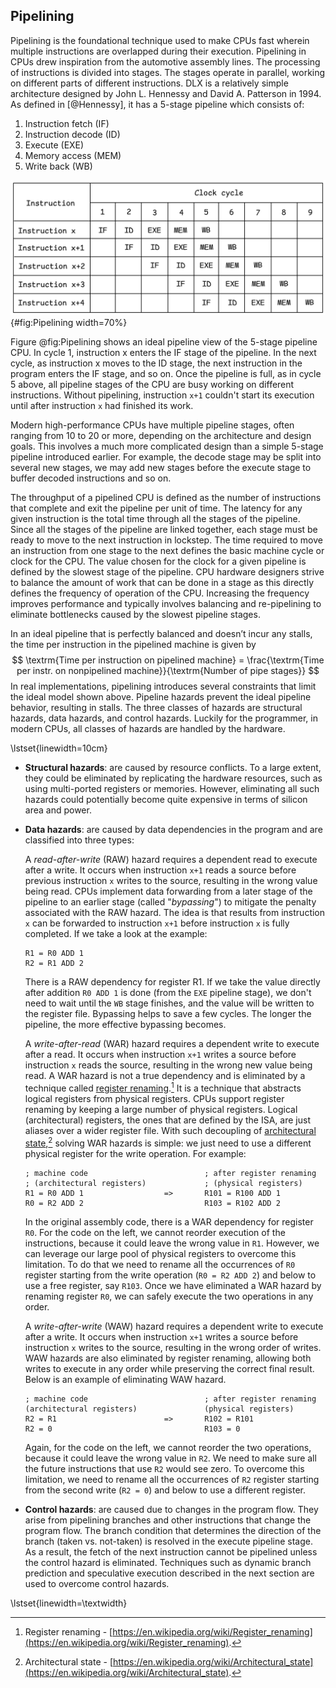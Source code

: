 ## Pipelining

Pipelining is the foundational technique used to make CPUs fast wherein multiple instructions are overlapped during their execution. Pipelining in CPUs drew inspiration from the automotive assembly lines. The processing of instructions is divided into stages. The stages operate in parallel, working on different parts of different instructions. DLX is a relatively simple architecture designed by John L. Hennessy and David A. Patterson in 1994. As defined in [@Hennessy], it has a 5-stage pipeline which consists of:

1. Instruction fetch (IF)
2. Instruction decode (ID)
3. Execute (EXE)
4. Memory access (MEM)
5. Write back (WB)

![Simple 5-stage pipeline diagram.](../../img/uarch/Pipelining.png){#fig:Pipelining width=70%}

Figure @fig:Pipelining shows an ideal pipeline view of the 5-stage pipeline CPU. In cycle 1, instruction x enters the IF stage of the pipeline. In the next cycle, as instruction x moves to the ID stage, the next instruction in the program enters the IF stage, and so on. Once the pipeline is full, as in cycle 5 above, all pipeline stages of the CPU are busy working on different instructions. Without pipelining, instruction `x+1` couldn't start its execution until after instruction `x` had finished its work.

Modern high-performance CPUs have multiple pipeline stages, often ranging from 10 to 20 or more, depending on the architecture and design goals. This involves a much more complicated design than a simple 5-stage pipeline introduced earlier. For example, the decode stage may be split into several new stages, we may add new stages before the execute stage to buffer decoded instructions and so on.

The throughput of a pipelined CPU is defined as the number of instructions that complete and exit the pipeline per unit of time. The latency for any given instruction is the total time through all the stages of the pipeline. Since all the stages of the pipeline are linked together, each stage must be ready to move to the next instruction in lockstep. The time required to move an instruction from one stage to the next defines the basic machine cycle or clock for the CPU. The value chosen for the clock for a given pipeline is defined by the slowest stage of the pipeline. CPU hardware designers strive to balance the amount of work that can be done in a stage as this directly defines the frequency of operation of the CPU. Increasing the frequency improves performance and typically involves balancing and re-pipelining to eliminate bottlenecks caused by the slowest pipeline stages. 

In an ideal pipeline that is perfectly balanced and doesn’t incur any stalls, the time per instruction in the pipelined machine is given by 
$$
\textrm{Time per instruction on pipelined machine} = \frac{\textrm{Time per instr. on nonpipelined machine}}{\textrm{Number of pipe stages}}
$$
In real implementations, pipelining introduces several constraints that limit the ideal model shown above. Pipeline hazards prevent the ideal pipeline behavior, resulting in stalls. The three classes of hazards are structural hazards, data hazards, and control hazards. Luckily for the programmer, in modern CPUs, all classes of hazards are handled by the hardware.

\lstset{linewidth=10cm}

* **Structural hazards**: are caused by resource conflicts. To a large extent, they could be eliminated by replicating the hardware resources, such as using multi-ported registers or memories. However, eliminating all such hazards could potentially become quite expensive in terms of silicon area and power.

* **Data hazards**: are caused by data dependencies in the program and are classified into three types:

  A *read-after-write* (RAW) hazard requires a dependent read to execute after a write. It occurs when instruction `x+1` reads a source before previous instruction `x` writes to the source, resulting in the wrong value being read. CPUs implement data forwarding from a later stage of the pipeline to an earlier stage (called "*bypassing*") to mitigate the penalty associated with the RAW hazard. The idea is that results from instruction `x` can be forwarded to instruction `x+1` before instruction `x` is fully completed. If we take a look at the example:

  ```
  R1 = R0 ADD 1
  R2 = R1 ADD 2
  ```

  There is a RAW dependency for register R1. If we take the value directly after addition `R0 ADD 1` is done (from the `EXE` pipeline stage), we don't need to wait until the `WB` stage finishes, and the value will be written to the register file. Bypassing helps to save a few cycles. The longer the pipeline, the more effective bypassing becomes.

  A *write-after-read* (WAR) hazard requires a dependent write to execute after a read. It occurs when instruction `x+1` writes a source before instruction `x` reads the source, resulting in the wrong new value being read. A WAR hazard is not a true dependency and is eliminated by a technique called [register renaming](https://en.wikipedia.org/wiki/Register_renaming).[^1] It is a technique that abstracts logical registers from physical registers. CPUs support register renaming by keeping a large number of physical registers. Logical (architectural) registers, the ones that are defined by the ISA, are just aliases over a wider register file. With such decoupling of [architectural state](https://en.wikipedia.org/wiki/Architectural_state),[^3] solving WAR hazards is simple: we just need to use a different physical register for the write operation. For example:

  ```
  ; machine code                          ; after register renaming 
  ; (architectural registers)             ; (physical registers)
  R1 = R0 ADD 1                  =>       R101 = R100 ADD 1
  R0 = R2 ADD 2                           R103 = R102 ADD 2
  ```

  In the original assembly code, there is a WAR dependency for register `R0`. For the code on the left, we cannot reorder execution of the instructions, because it could leave the wrong value in `R1`. However, we can leverage our large pool of physical registers to overcome this limitation. To do that we need to rename all the occurrences of `R0` register starting from the write operation (`R0 = R2 ADD 2`) and below to use a free register, say `R103`. Once we have eliminated a WAR hazard by renaming register `R0`, we can safely execute the two operations in any order.

  A *write-after-write* (WAW) hazard requires a dependent write to execute after a write. It occurs when instruction `x+1` writes a source before instruction `x` writes to the source, resulting in the wrong order of writes. WAW hazards are also eliminated by register renaming, allowing both writes to execute in any order while preserving the correct final result. Below is an example of eliminating WAW hazard.

  ```
  ; machine code                          ; after register renaming 
  (architectural registers)               (physical registers)
  R2 = R1                        =>       R102 = R101
  R2 = 0                                  R103 = 0
  ```

  Again, for the code on the left, we cannot reorder the two operations, because it could leave the wrong value in `R2`. We need to make sure all the future instructions that use `R2` would see zero. To overcome this limitation, we need to rename all the occurrences of `R2` register starting from the second write (`R2 = 0`) and below to use a different register.

* **Control hazards**: are caused due to changes in the program flow. They arise from pipelining branches and other instructions that change the program flow. The branch condition that determines the direction of the branch (taken vs. not-taken) is resolved in the execute pipeline stage. As a result, the fetch of the next instruction cannot be pipelined unless the control hazard is eliminated. Techniques such as dynamic branch prediction and speculative execution described in the next section are used to overcome control hazards.

\lstset{linewidth=\textwidth}

[^1]: Register renaming - [https://en.wikipedia.org/wiki/Register_renaming](https://en.wikipedia.org/wiki/Register_renaming).
[^3]: Architectural state - [https://en.wikipedia.org/wiki/Architectural_state](https://en.wikipedia.org/wiki/Architectural_state).